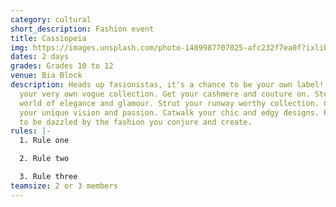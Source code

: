 ```yaml
---
category: cultural
short_description: Fashion event
title: Cassiopeia
img: https://images.unsplash.com/photo-1489987707025-afc232f7ea0f?ixlib=rb-4.0.3&ixid=M3wxMjA3fDB8MHxzZWFyY2h8M3x8dHNoaXJ0c3xlbnwwfHwwfHx8MA%3D%3D&auto=format&fit=crop&w=900&q=60
dates: 2 days
grades: Grades 10 to 12
venue: Bia Block
description: Heads up fasionistas, it's a chance to be your own label! Showcase
  your very own vogue collection. Get your cashmere and couture on. Step into a
  world of elegance and glamour. Strut your runway worthy collection. Create
  your unique vision and passion. Catwalk your chic and edgy designs. Prepared
  to be dazzled by the fashion you conjure and create.
rules: |-
  1. Rule one

  2. Rule two

  3. Rule three
teamsize: 2 or 3 members
---
```

